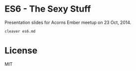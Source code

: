 # ES6 - The Sexy Stuff

Presentation slides for Acorns Ember meetup on 23 Oct, 2014.

`cleaver es6.md`

# License

MIT
